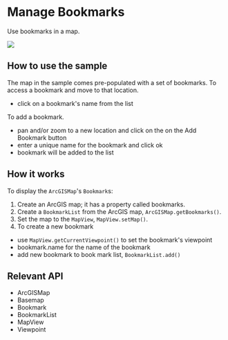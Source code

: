 # Manage Bookmarks

Use bookmarks in a map.

![]("ManageBookmarks.png)

## How to use the sample

The map in the sample comes pre-populated with a set of bookmarks.
  To access a bookmark and move to that location.
  - click on a bookmark's name from the list

To add a bookmark.
  - pan and/or zoom to a new location and click on the on the Add Bookmark button
  - enter a unique name for the bookmark and click ok
  - bookmark will be added to the list

## How it works

To display the `ArcGISMap`'s `Bookmark`s:


  1. Create an ArcGIS map; it has a property called bookmarks.
  2. Create a `BookmarkList` from the ArcGIS map, `ArcGISMap.getBookmarks()`.
  3. Set the map to the `MapView`, `MapView.setMap()`.
  4. To create a new bookmark
  * use `MapView.getCurrentViewpoint()` to set the bookmark's viewpoint
  * bookmark.name for the name of the bookmark
  * add new bookmark to book mark list, `BookmarkList.add()`


## Relevant API


  * ArcGISMap
  * Basemap
  * Bookmark
  * BookmarkList
  * MapView
  * Viewpoint



